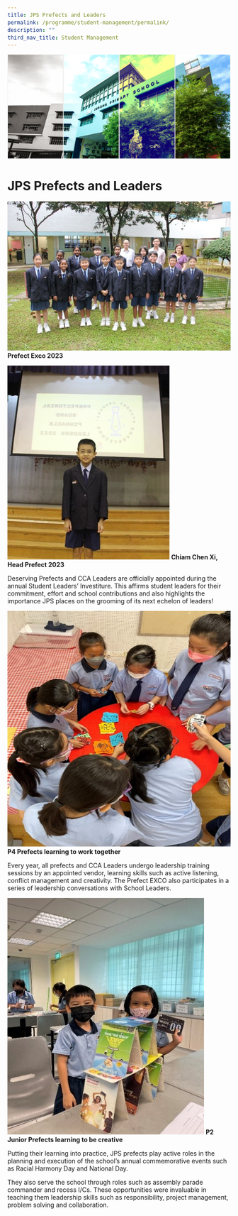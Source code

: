```yaml
---
title: JPS Prefects and Leaders
permalink: /programme/student-management/permalink/
description: ""
third_nav_title: Student Management
---
```

![](/images/Banner.png)

# JPS Prefects and Leaders

![](/images/PrefectEXCO2023.jpg)
**Prefect Exco 2023**

![](/images/Chiam%20Chen%20Xi.jpg)
**Chiam Chen Xi,  Head Prefect 2023**

Deserving Prefects and CCA Leaders are officially appointed during the annual Student Leaders’ Investiture. This affirms student leaders for their commitment, effort and school contributions and also highlights the importance JPS places on the grooming of its next echelon of leaders!

![](/images/P4Prefects.jpg)
**P4 Prefects learning to work together**

Every year, all prefects and CCA Leaders undergo leadership training sessions by an appointed vendor, learning skills such as active listening, conflict management and creativity. The Prefect EXCO also participates in a series of leadership conversations with School Leaders.

![](/images/P2.jpg)
**P2 Junior Prefects learning to be creative**

Putting their learning into practice, JPS prefects play active roles in the planning and execution of the school’s annual commemorative events such as Racial Harmony Day and National Day.


They also serve the school through roles such as assembly parade commander and recess I/Cs. These opportunities were invaluable in teaching them leadership skills such as responsibility, project management, problem solving and collaboration.